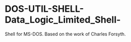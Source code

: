# DOS-UTIL-SHELL-Data_Logic_Limited_Shell-
Shell for MS-DOS. Based on the work of Charles  Forsyth. 
